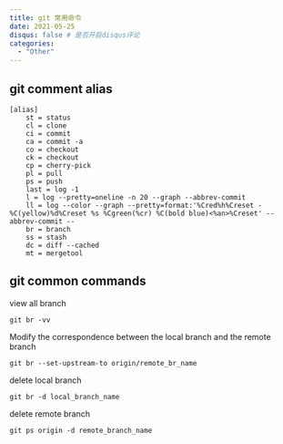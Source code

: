```yaml
---
title: git 常用命令
date: 2021-05-25
disqus: false # 是否开启disqus评论
categories:
  - "Other"
---
```

  
<!--more-->

## git comment alias
```
[alias]
    st = status
    cl = clone
    ci = commit
    ca = commit -a
    co = checkout
    ck = checkout
    cp = cherry-pick
    pl = pull
    ps = push
    last = log -1
    l = log --pretty=oneline -n 20 --graph --abbrev-commit
    ll = log --color --graph --pretty=format:'%Cred%h%Creset -%C(yellow)%d%Creset %s %Cgreen(%cr) %C(bold blue)<%an>%Creset' --abbrev-commit --
    br = branch
    ss = stash
    dc = diff --cached
    mt = mergetool
 ```

## git common commands

view all branch
```
git br -vv
```

Modify the correspondence between the local branch and the remote branch
```
git br --set-upstream-to origin/remote_br_name
```

delete local branch
```
git br -d local_branch_name
```

delete remote branch
```
git ps origin -d remote_branch_name
```

